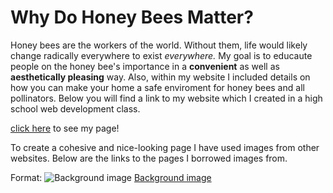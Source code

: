 # Why Do Honey Bees Matter?

Honey bees are the workers of the world. Without them, life would likely change radically everywhere to exist *everywhere.* My goal is to educaute people on the honey bee's importance in a **convenient** as well as **aesthetically pleasing** way. Also, within my website I included details on how you can make your home a safe enviroment for honey bees and all pollinators. Below you will find a link to my website which I created in a high school web development class.

[click here](http://julia-tala98.github.io) to see my page! 

To create a cohesive and nice-looking page I have used images from other websites. Below are the links to the pages I borrowed images from.

Format: ![Background image](http://wallpapercraze.com/images/wallpapers/honey_honeycomb_w1.jpeg)
[Background image](http://www.recipeshubs.com/honeycomb/15938)

